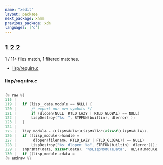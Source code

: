 ```yaml
---
name: "xedit"
layout: package
next_package: xhmm
previous_package: xdm
languages: ['c']
---
```

## 1.2.2
1 / 114 files match, 1 filtered matches.

 - [lisp/require.c](#lisprequirec)

### lisp/require.c

```c

{% raw %}
118 | 
119 | 	if (lisp__data.module == NULL) {
120 | 	    /* export our own symbols */
121 | 	    if (dlopen(NULL, RTLD_LAZY | RTLD_GLOBAL) == NULL)
122 | 		LispDestroy("%s: ", STRFUN(builtin), dlerror());
123 | 	}
124 | 
125 | 	lisp_module = (LispModule*)LispMalloc(sizeof(LispModule));
126 | 	if ((lisp_module->handle =
127 | 	     dlopen(filename, RTLD_LAZY | RTLD_GLOBAL)) == NULL)
128 | 	    LispDestroy("%s: dlopen: %s", STRFUN(builtin), dlerror());
129 | 	snprintf(data, sizeof(data), "%sLispModuleData", THESTR(module));
130 | 	if ((lisp_module->data =
{% endraw %}

```